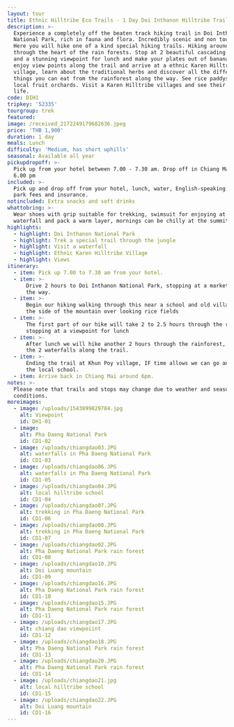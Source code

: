 ```yaml
---
layout: tour
title: Ethnic Hilltribe Eco Trails - 1 Day Doi Inthanon Hilltribe Trail
description: >-
  Experience a completely off the beaten track hiking trail in Doi Inthanon
  National Park, rich in fauna and flora. Incredibly scenic and non touristic.
  Here you will hike one of a kind special hiking trails. Hiking around 6 hours
  through the heart of the rain forests. Stop at 2 beautiful cascading waterfall
  and a stunning viewpoint for lunch and make your plates out of banana leaves,
  enjoy view points along the trail and arrive at a ethnic Karen Hilltribe
  village, learn about the traditional herbs and discover all the different
  things you can eat from the rainforest along the way. See rice paddys and
  local fruit orchards. Visit a Karen Hilltribe villages and see their way of
  life.
code: DIH1
tripkey: '52335'
tourgroup: trek
featured:
image: /received_2172249179682636.jpeg
price: 'THB 1,900'
duration: 1 day
meals: Lunch
difficulty: 'Medium, has short uphills'
seasonal: Available all year
pickupdropoff: >-
  Pick up from your hotel between 7.00 - 7.30 am. Drop off in Chiang Mai around
  6.00 pm
included: >-
  Pick up and drop off from your hotel, lunch, water, English-speaking guide,
  park fees and insurance.
notincluded: Extra snacks and soft drinks
whattobring: >-
  Wear shoes with grip suitable for trekking, swimsuit for enjoying at the
  waterfall and pack a warm layer, mornings can be chilly at the summit.
highlights:
  - highlight: Doi Inthanon National Park
  - highlight: Trek a special trail through the jungle
  - highlight: Visit a waterfall
  - highlight: Ethnic Karen Hilltribe Village
  - highlight: Views
itinerary:
  - item: Pick up 7.00 to 7.30 am from your hotel.
  - item: >-
      Drive 2 hours to Doi Inthanon National Park, stopping at a market along
      the way.
  - item: >-
      Begin our hiking walking through this near a school and old village, on
      the side of the mountain over looking rice fields
  - item: >-
      The first part of our hike will take 2 to 2.5 hours through the rainforest
      stopping at a viewpoint for lunch
  - item: >-
      After lunch we will hike another 2 hours through the rainforest, enjoying
      the 2 waterfalls along the trail.
  - item: >-
      Ending the trail at Khun Poy village, IF time allows we can go and visit
      the local school.
  - item: Arrive back in Chiang Mai around 6pm.
notes: >-
  Please note that trails and stops may change due to weather and seasonal
  conditions.
moreimages:
  - image: /uploads/1543899829784.jpg
    alt: Viewpoint
    id: DH1-01
  - image:
    alt: Pha Daeng National Park
    id: CD1-02
  - image: /uploads/chiangdao03.JPG
    alt: waterfalls in Pha Daeng National Park
    id: CD1-03
  - image: /uploads/chiangdao06.JPG
    alt: waterfalls in Pha Daeng National Park
    id: CD1-05
  - image: /uploads/chiangdao04.JPG
    alt: local hilltribe school
    id: CD1-04
  - image: /uploads/chiangdao07.JPG
    alt: trekking in Pha Daeng National Park
    id: CD1-06
  - image: /uploads/chiangdao08.JPG
    alt: trekking in Pha Daeng National Park
    id: CD1-07
  - image: /uploads/chiangdao02.JPG
    alt: Pha Daeng National Park rain forest
    id: CD1-08
  - image: /uploads/chiangdao10.JPG
    alt: Doi Luang mountain
    id: CD1-09
  - image: /uploads/chiangdao16.JPG
    alt: Pha Daeng National Park rain forest
    id: CD1-10
  - image: /uploads/chiangdao15.JPG
    alt: Pha Daeng National Park rain forest
    id: CD1-11
  - image: /uploads/chiangdao17.JPG
    alt: chiang dao viewpoiint
    id: CD1-12
  - image: /uploads/chiangdao18.JPG
    alt: Pha Daeng National Park rain forest
    id: CD1-13
  - image: /uploads/chiangdao20.JPG
    alt: Pha Daeng National Park rain forest
    id: CD1-14
  - image: /uploads/chiangdao21.jpg
    alt: local hilltribe school
    id: CD1-15
  - image: /uploads/chiangdao22.JPG
    alt: Doi Luang mountain
    id: CD1-16
---
```


